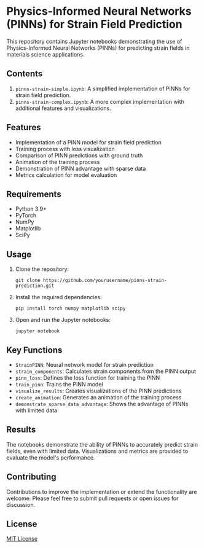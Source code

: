 # Physics-Informed Neural Networks (PINNs) for Strain Field Prediction

This repository contains Jupyter notebooks demonstrating the use of Physics-Informed Neural Networks (PINNs) for predicting strain fields in materials science applications.

## Contents

1. `pinns-strain-simple.ipynb`: A simplified implementation of PINNs for strain field prediction.
2. `pinns-strain-complex.ipynb`: A more complex implementation with additional features and visualizations.

## Features

- Implementation of a PINN model for strain field prediction
- Training process with loss visualization
- Comparison of PINN predictions with ground truth
- Animation of the training process
- Demonstration of PINN advantage with sparse data
- Metrics calculation for model evaluation

## Requirements

- Python 3.9+
- PyTorch
- NumPy
- Matplotlib
- SciPy

## Usage

1. Clone the repository:
   ```
   git clone https://github.com/yourusername/pinns-strain-prediction.git
   ```

2. Install the required dependencies:
   ```
   pip install torch numpy matplotlib scipy
   ```

3. Open and run the Jupyter notebooks:
   ```
   jupyter notebook
   ```

## Key Functions

- `StrainPINN`: Neural network model for strain prediction
- `strain_components`: Calculates strain components from the PINN output
- `pinn_loss`: Defines the loss function for training the PINN
- `train_pinn`: Trains the PINN model
- `visualize_results`: Creates visualizations of the PINN predictions
- `create_animation`: Generates an animation of the training process
- `demonstrate_sparse_data_advantage`: Shows the advantage of PINNs with limited data

## Results

The notebooks demonstrate the ability of PINNs to accurately predict strain fields, even with limited data. Visualizations and metrics are provided to evaluate the model's performance.

## Contributing

Contributions to improve the implementation or extend the functionality are welcome. Please feel free to submit pull requests or open issues for discussion.

## License

[MIT License](LICENSE)